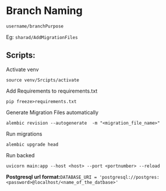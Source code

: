# Branch Naming

`username/branchPurpose`

Eg:
`sharad/AddMigrationFiles`


## Scripts:

Activate venv   
```shell
source venv/Srcipts/activate
```

Add Requirements to requirements.txt
```shell
pip freeze>requirements.txt
```

Generate Migration Files automatically
```shell
alembic revision --autogenerate  -m "<migration_file_name>"
```

Run migrations
```shell
alembic upgrade head
```

Run backed
```shell
uvicorn main:app --host <host> --port <portnumber> --reload
```

**Postgresql url format:**`DATABASE_URI = 'postgresql://postgres:<password>@localhost/<name_of_the_datbase>'`